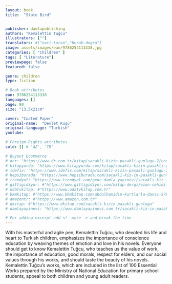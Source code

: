 ```yaml
---
layout: book
title:  "State Bird"


publisher: damlapublishing
authors: "Kemalettin Tuğcu"
illustrators: [""]
translators: #["naci-turan","burak-dogru"]
image: assets/images/ean/9786254113338.jpg
categories: [ "Children" ]
tags: [ "Literature"]
previewpage: false
featured: false

genre: children
type: fiction

# Book attributes
ean: 9786254113338
languages: []
page: 80
size: "13,5x21cm"

cover: "Coated Paper"
original-name:  "Devlet Kuşu"
original-language: "Turkish"
youtube:

# Foreign Rights attributes
sold: [] # 'AZ', 'TR'

# Buyout Ecommerce
# dnr: "https://www.dr.com.tr/kitap/sacakli-kizin-pasakli-gunlugu-2/cocuk-ve-genclik/genclik-10-yas/roman-oyku/urunno=0001893059001"
# kitapyurdu: "https://www.kitapyurdu.com/kitap/sacakli-kizin-pasakli-gunlugu-2-/560122.html&filter_name=Sa%C3%A7akl%C4%B1+K%C4%B1z%27%C4%B1n+Pasakl%C4%B1+G%C3%BCnl%C3%BC%C4%9F%C3%BC+2"
# idefix: "https://www.idefix.com/kitap/sacakli-kizin-pasakli-gunlugu-2/cocuk-ve-genclik/genclik-10-yas/roman-oyku/urunno=0001893059001"
# hepsiburada: "https://www.hepsiburada.com/sacakli-kiz-in-pasakli-gunlugu-2-damla-yayinevi-p-HBV000012ER86"
# trendyol: "https://www.trendyol.com/genc-damla-yayinevi/sacakli-kiz-in-pasakli-gunlugu-2-p-54825777"
# gittigidiyor: #"https://www.gittigidiyor.com/kitap-dergi/ezan-sehidi-adnan-menderes_pdp_732728793"
# odatvkitap: #"https://www.odatvkitap.com.tr"
# bkmkitap: #"https://www.bkmkitap.com/abdulhamidin-kurtlarla-dansi-578226"
# amazontr: #"https://www.amazon.com.tr"
# dkitap: #"https://www.dkitap.com/sacakli-kizin-pasakli-gunlugu"
# damlayayinevi: "https://www.damlayayinevi.com.tr/sacakli-kiz-in-pasakli-gunlugu-2-bu-iste-bi-terslik-var"

# For adding excerpt add <!--more--> and break the line
---
```

With his masterful and agile
pen, Kemalettin Tuğcu, who devoted his life and heart to Turkish
children, emphasizes the importance of conscience education
by weaving themes of emotion
and love in his novels. Everyone
should get to know Kemalettin
Tuğcu, who teaches us the
value of work, the importance of
education, good morals, respect
for elders, and our social values
through his works, and should
taste the beauty of his novels.
Kemalettin Tuğcu’s works, which
are included in the list of 100
Essential Works prepared by the
Ministry of National Education for
primary school students, appeal
to both children and young adult
readers.
<!--more--> 

